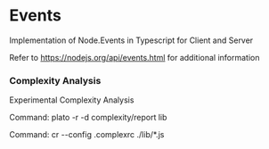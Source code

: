# Events
Implementation of Node.Events in Typescript for Client and Server

Refer to https://nodejs.org/api/events.html for additional information


### Complexity Analysis
Experimental Complexity Analysis

Command: plato -r -d complexity/report lib

Command: cr --config .complexrc ./lib/*.js